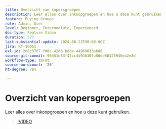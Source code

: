 ```yaml
---
title: Overzicht van kopersgroepen
description: Leer alles over inkoopgroepen en hoe u deze kunt gebruiken.
feature: Buying Groups
role: Admin, User
level: Beginner, Intermediate, Experienced
doc-type: Feature Video
duration: 577
last-substantial-update: 2024-08-23T00:00:00Z
jira: KT-16051
exl-id: 2d8c37d7-f00c-42d6-b8de-44968633ab88
source-git-commit: 95661e83f42cc4d94630fa86de50125940ea2e3d
workflow-type: tm+mt
source-wordcount: '26'
ht-degree: 76%

---
```


# Overzicht van kopersgroepen

Leer alles over inkoopgroepen en hoe u deze kunt gebruiken.

>[!VIDEO](https://video.tv.adobe.com/v/3452939/?learn=on&captions=dut)
